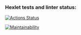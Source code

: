 ### Hexlet tests and linter status:
[![Actions Status](https://github.com/Polyquid/frontend-project-11/actions/workflows/hexlet-check.yml/badge.svg)](https://github.com/Polyquid/frontend-project-11/actions)

[![Maintainability](https://api.codeclimate.com/v1/badges/ed916414b5006f1803e0/maintainability)](https://codeclimate.com/github/Polyquid/frontend-project-11/maintainability)